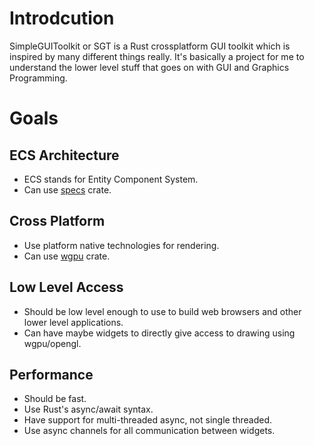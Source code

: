 # Introdcution
SimpleGUIToolkit or SGT is a Rust crossplatform GUI toolkit which is inspired by many different things really. It's basically a project for me to understand the lower level stuff that goes on with GUI and Graphics Programming.

# Goals
## ECS Architecture
- ECS stands for Entity Component System.
- Can use [specs](https://github.com/amethyst/specs) crate.
​
## Cross Platform
- Use platform native technologies for rendering.
- Can use [wgpu](https://github.com/gfx-rs/wgpu) crate.
​
## Low Level Access
- Should be low level enough to use to build web browsers and other lower level applications.
- Can have maybe widgets to directly give access to drawing using wgpu/opengl.
​
## Performance
- Should be fast.
- Use Rust's async/await syntax.
- Have support for multi-threaded async, not single threaded.
- Use async channels for all communication between widgets.

